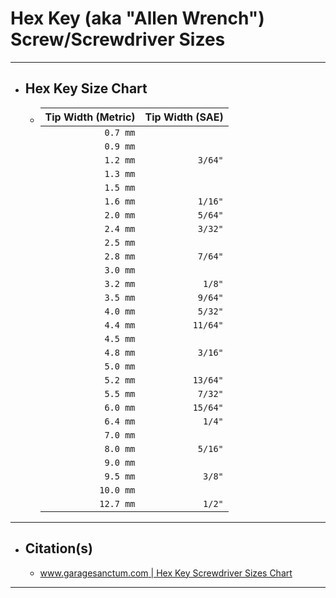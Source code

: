 <!-- https://github.com/mcavallo-git/Coding/blob/main/hardware/screws-screwdrivers/hex-key-allen-wrench_screw-dimensions-sizes.md -->

# Hex Key (aka "Allen Wrench") Screw/Screwdriver Sizes

***

- ## Hex Key Size Chart
  - | Tip Width (Metric) | Tip Width (SAE) |
    | -----------------: | --------------: |
    |           `0.7 mm` |                 |
    |           `0.9 mm` |                 |
    |           `1.2 mm` |         `3/64"` |
    |           `1.3 mm` |                 |
    |           `1.5 mm` |                 |
    |           `1.6 mm` |         `1/16"` |
    |           `2.0 mm` |         `5/64"` |
    |           `2.4 mm` |         `3/32"` |
    |           `2.5 mm` |                 |
    |           `2.8 mm` |         `7/64"` |
    |           `3.0 mm` |                 |
    |           `3.2 mm` |          `1/8"` |
    |           `3.5 mm` |         `9/64"` |
    |           `4.0 mm` |         `5/32"` |
    |           `4.4 mm` |        `11/64"` |
    |           `4.5 mm` |                 |
    |           `4.8 mm` |         `3/16"` |
    |           `5.0 mm` |                 |
    |           `5.2 mm` |        `13/64"` |
    |           `5.5 mm` |         `7/32"` |
    |           `6.0 mm` |        `15/64"` |
    |           `6.4 mm` |          `1/4"` |
    |           `7.0 mm` |                 |
    |           `8.0 mm` |         `5/16"` |
    |           `9.0 mm` |                 |
    |           `9.5 mm` |          `3/8"` |
    |          `10.0 mm` |                 |
    |          `12.7 mm` |          `1/2"` |

***

- ## Citation(s)
  - [www.garagesanctum.com | Hex Key Screwdriver Sizes Chart](https://www.garagesanctum.com/size-chart/screwdriver-sizes-chart/#ftoc-heading-2)

***
